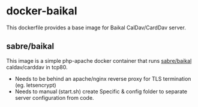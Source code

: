 # docker-baikal
This dockerfile provides a base image for Baikal CalDav/CardDav server.

## sabre/baikal

This image is a simple php-apache docker container that runs [sabre/baikal](https://sabre.io/baikal/) caldav/carddav in tcp80.

- Needs to be behind an apache/nginx reverse proxy for TLS termination (eg. letsencrypt)
- Needs to manual (start.sh) create Specific & config folder to separate server configuration from code.


